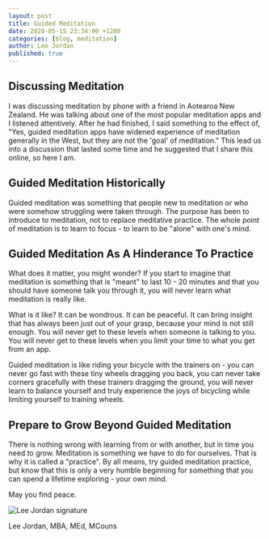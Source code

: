 ```yaml
---
layout: post
title: Guided Meditation
date: 2020-05-15 23:34:00 +1200
categories: [blog, meditation]
author: Lee Jordan
published: true
---
```


<h2>Discussing Meditation</h2>

<p>I was discussing meditation by phone with a friend in Aotearoa New Zealand. He was talking about one of the most popular meditation apps and I listened attentively. After he had finished, I said something to the effect of, "Yes, guided meditation apps have widened experience of meditation generally in the West, but they are not the 'goal' of meditation." This lead us into a discussion that lasted some time and he suggested that I share this online, so here I am.</p>

<h2>Guided Meditation Historically</h2>

<p>Guided meditation was something that people new to meditation or who were somehow struggling were taken through. The purpose has been to introduce to meditation, not to replace meditative practice. The whole point of meditation is to learn to focus - to learn to be "alone" with one's mind.</p>

<h2>Guided Meditation As A Hinderance To Practice</h2>

<p>What does it matter, you might wonder? If you start to imagine that meditation is something that is "meant" to last 10 - 20 minutes and that you should have someone talk you through it, you will never learn what meditation is really like.</p>

<p>What is it like? It can be wondrous. It can be peaceful. It can bring insight that has always been just out of your grasp, because your mind is not still enough. You will never get to these levels when someone is talking to you. You will never get to these levels when you limit your time to what you get from an app.</p>

<p>Guided meditation is like riding your bicycle with the trainers on - you can never go fast with these tiny wheels dragging you back, you can never take corners gracefully with these trainers dragging the ground, you will never learn to balance yourself and truly experience the joys of bicycling while limiting yourself to training wheels.</p>

<h2>Prepare to Grow Beyond Guided Meditation</h2>

<p>There is nothing wrong with learning from or with another, but in time you need to grow. Meditation is something we have to do for ourselves. That is why it is called a "practice". By all means, try guided meditation practice, but know that this is only a very humble beginning for something that you can spend a lifetime exploring - your own mind.</p>

<p>May you find peace.</p>

<img src="https://geraldleejordan.com/public/assets/images/lee-jordan.png" alt="Lee Jordan signature">

Lee Jordan, MBA, MEd, MCouns
